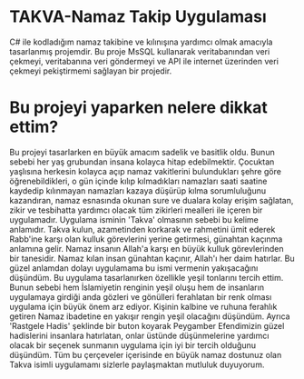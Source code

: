 # TAKVA-Namaz Takip Uygulaması
C# ile kodladığım namaz takibine ve kılınışına yardımcı olmak amacıyla tasarlanmış projemdir. Bu proje MsSQL kullanarak veritabanından veri çekmeyi, veritabanına veri göndermeyi ve API ile internet üzerinden veri çekmeyi pekiştirmemi sağlayan bir projedir.
# Bu projeyi yaparken nelere dikkat ettim?
Bu projeyi tasarlarken en büyük amacım sadelik ve basitlik oldu. Bunun sebebi her yaş grubundan insana kolayca hitap edebilmektir. Çocuktan yaşlısına herkesin kolayca açıp namaz vakitlerini bulundukları şehre göre öğrenebildikleri, o gün içinde kılıp kılmadıkları namazları saati saatine kaydedip kılınmayan namazları kazaya düşürüp kılma sorumluluğunu kazandıran, namaz esnasında okunan sure ve dualara kolay erişim sağlatan, zikir ve tesbihatta yardımcı olacak tüm zikirleri mealleri ile içeren bir uygulamadır.
Uygulama isminin 'Takva' olmasının sebebi bu kelime anlamıdır. Takva kulun, azametinden korkarak ve rahmetini ümit ederek Rabb'ine karşı olan kulluk görevlerini yerine getirmesi, günahtan kaçınma anlamına gelir. Namaz insanın Allah'a karşı en büyük kulluk görevlerinden bir tanesidir. Namaz kılan insan günahtan kaçınır, Allah'ı her daim hatırlar. Bu güzel anlamdan dolayı uygulamama bu ismi vermenin yakışacağını düşündüm.
Bu uygulama tasarlanırken özellikle yeşil tonlarını tercih ettim. Bunun sebebi hem İslamiyetin renginin yeşil oluşu hem de insanların uygulamaya girdiği anda gözleri ve gönülleri ferahlatan bir renk olması uygulama için büyük önem arz ediyor. Kişinin kalbine ve ruhuna ferahlık getiren Namaz ibadetine en yakışır rengin yeşil olacağını düşündüm.
Ayrıca 'Rastgele Hadis' şeklinde bir buton koyarak Peygamber Efendimizin güzel hadislerini insanlara hatırlatan, onlar üstünde düşünmelerine yardımcı olacak bir seçenek sunmanın uygulama için iyi bir tercih olduğunu düşündüm.
Tüm bu çerçeveler içerisinde en büyük namaz dostunuz olan Takva isimli uygulamamı sizlerle paylaşmaktan mutluluk duyuyorum.
